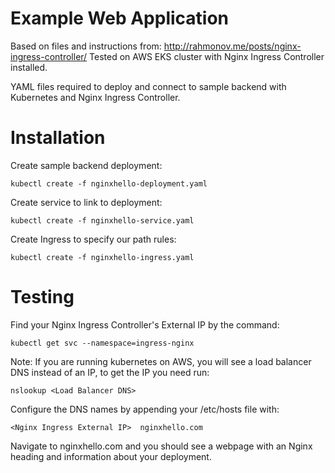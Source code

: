 # Example Web Application

Based on files and instructions from: http://rahmonov.me/posts/nginx-ingress-controller/
Tested on AWS EKS cluster with Nginx Ingress Controller installed.

YAML files required to deploy and connect to sample backend with Kubernetes and Nginx Ingress Controller. 

# Installation

Create sample backend deployment:
```
kubectl create -f nginxhello-deployment.yaml
```

Create service to link to deployment:
```
kubectl create -f nginxhello-service.yaml
```

Create Ingress to specify our path rules:
```
kubectl create -f nginxhello-ingress.yaml
```

# Testing

Find your Nginx Ingress Controller's External IP by the command:
```
kubectl get svc --namespace=ingress-nginx
```

Note: If you are running kubernetes on AWS, you will see a load balancer DNS instead of an IP, to get the IP you need run:
```
nslookup <Load Balancer DNS>

```
Configure the DNS names by appending your /etc/hosts file with:
```
<Nginx Ingress External IP>  nginxhello.com
```

Navigate to nginxhello.com and you should see a webpage with an Nginx heading and information about your deployment.

